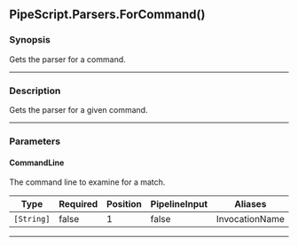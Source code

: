 PipeScript.Parsers.ForCommand()
-------------------------------

### Synopsis
Gets the parser for a command.

---

### Description

Gets the parser for a given command.

---

### Parameters
#### **CommandLine**
The command line to examine for a match.

|Type      |Required|Position|PipelineInput|Aliases       |
|----------|--------|--------|-------------|--------------|
|`[String]`|false   |1       |false        |InvocationName|

---
